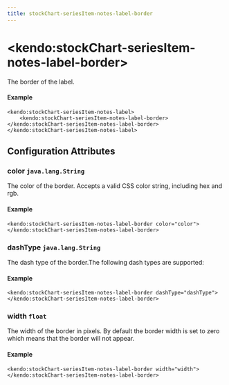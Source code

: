 ```yaml
---
title: stockChart-seriesItem-notes-label-border
---
```


# \<kendo:stockChart-seriesItem-notes-label-border\>

The border of the label.

#### Example
    <kendo:stockChart-seriesItem-notes-label>
        <kendo:stockChart-seriesItem-notes-label-border></kendo:stockChart-seriesItem-notes-label-border>
    </kendo:stockChart-seriesItem-notes-label>

## Configuration Attributes

### color `java.lang.String`

The color of the border. Accepts a valid CSS color string, including hex and rgb.

#### Example
    <kendo:stockChart-seriesItem-notes-label-border color="color">
    </kendo:stockChart-seriesItem-notes-label-border>

### dashType `java.lang.String`

The dash type of the border.The following dash types are supported:

#### Example
    <kendo:stockChart-seriesItem-notes-label-border dashType="dashType">
    </kendo:stockChart-seriesItem-notes-label-border>

### width `float`

The width of the border in pixels. By default the border width is set to zero which means that the border will not appear.

#### Example
    <kendo:stockChart-seriesItem-notes-label-border width="width">
    </kendo:stockChart-seriesItem-notes-label-border>


